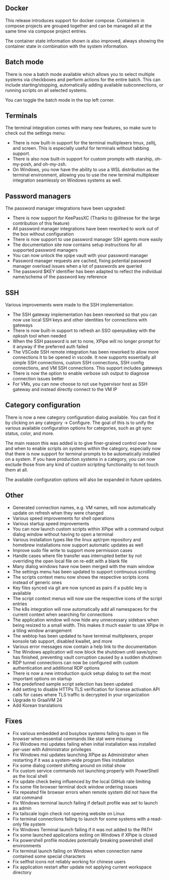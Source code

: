 ## Docker

This release introduces support for docker compose. Containers in compose projects are grouped together and can be managed all at the same time via compose project entries.

The container state information shown is also improved, always showing the container state in combination with the system information.

## Batch mode

There is now a batch mode available which allows you to select multiple systems via checkboxes and perform actions for the entire batch. This can include starting/stopping, automatically adding available subconnections, or running scripts on all selected systems.

You can toggle the batch mode in the top left corner.

## Terminals

The terminal integration comes with many new features, so make sure to check out the settings menu:
- There is now built-in support for the terminal multiplexers tmux, zellij, and screen. This is especially useful for terminals without tabbing support.
- There is also now built-in support for custom prompts with starship, oh-my-posh, and oh-my-zsh.
- On Windows, you now have the ability to use a WSL distribution as the terminal environment, allowing you to use the new terminal multiplexer integration seamlessly on Windows systems as well.

## Password managers

The password manager integrations have been upgraded:
- There is now support for KeePassXC (Thanks to @illnesse for the large contribution of this feature)
- All password manager integrations have been reworked to work out of the box without configuration
- There is now support to use password manager SSH agents more easily
- The documentation site now contains setup instructions for all supported password managers
- You can now unlock the xpipe vault with your password manager
- Password manager requests are cached, fixing potential password manager overload issues when a lot of passwords are queried
- The password $KEY identifier has been adapted to reflect the individual name/schema of the password key reference

## SSH

Various improvements were made to the SSH implementation:
- The SSH gateway implementation has been reworked so that you can now use local SSH keys and other identities for connections with gateways
- There is now built-in support to refresh an SSO openpubkey with the opkssh tool when needed
- When the SSH password is set to none, XPipe will no longer prompt for it anyway if the preferred auth failed
- The VSCode SSH remote integration has been reworked to allow more connections it to be opened in vscode. It now supports essentially all simple SSH connections, custom SSH connections, SSH config connections, and VM SSH connections. This support includes gateways
- There is now the option to enable verbose ssh output to diagnose connection issues better
- For VMs, you can now choose to not use hypervisor host as SSH gateway and instead directly connect to the VM IP

## Category configuration

There is now a new category configuration dialog available. You can find it by clicking on any category -> Configure. The goal of this is to unify the various available configuration options for categories, such as git sync status, color, and more.

The main reason this was added is to give finer-grained control over how and when to enable scripts on systems within the category, especially now that there is now support for terminal prompts to be automatically installed on a system. If you have production systems in a category, you can now exclude those from any kind of custom scripting functionality to not touch them at all. 

The available configuration options will also be expanded in future updates.

## Other

- Generated connection names, e.g. VM names, will now automatically update on refresh when they were changed
- Various speed improvements for shell operations
- Various startup speed improvements
- You can now launch custom scripts within XPipe with a command output dialog window without having to open a terminal
- Various installation types like the linux apt/rpm repository and homebrew installations now support automatic updates as well
- Improve sudo file write to support more permission cases
- Handle cases where file transfer was interrupted better by not overriding the open local file on re-edit with a blank file
- Many dialog windows have now been merged with the main window
- The settings menu has been updated to support continuous scrolling
- The scripts context menu now shows the respective scripts icons instead of generic ones
- Key files synced via git are now synced as pairs if a public key is available
- The script context menus will now use the respective icons of the script entries
- The k8s integration will now automatically add all namespaces for the current context when searching for connections
- The application window will now hide any unnecessary sidebars when being resized to a small width. This makes it much easier to use XPipe in a tiling window arrangement
- The webtop has been updated to have terminal multiplexers, proper konsole tab support, disabled kwallet, and more
- Various error messages now contain a help link to the documentation
- The Windows application will now block the shutdown until save/sync has finished, preventing vault corruption caused by a sudden shutdown
- RDP tunnel connections can now be configured with custom authentication and additional RDP options
- There is now a new introduction quick setup dialog to set the most important options on startup
- The predefined sample script selection has been updated
- Add setting to disable HTTPs TLS verification for license activation API calls for cases where TLS traffic is decrypted in your organization
- Upgrade to GraalVM 24
- Add Korean translations

## Fixes

- Fix various embedded and busybox systems failing to open in file browser when essential commands like stat were missing
- Fix Windows msi updates failing when initial installation was installed per-user with Administrator privileges
- Fix Windows msi updates launching XPipe as Administrator when restarting if it was a system-wide program files installation
- Fix some dialog content shifting around on initial show
- Fix custom service commands not launching properly with PowerShell as the local shell
- Fix update check being influenced by the local GitHub rate limiting
- Fix some file browser terminal dock window ordering issues
- Fix repeated file browser errors when remote system did not have the stat command
- Fix Windows terminal launch failing if default profile was set to launch as admin
- Fix tailscale login check not opening website on Linux
- Fix terminal connections failing to launch for some systems with a read-only file system
- Fix Windows Terminal launch failing if it was not added to the PATH
- Fix some launched applications exiting on Windows if XPipe is closed
- Fix powershell profile modules potentially breaking powershell shell environments
- Fix terminal launch failing on Windows when connection name contained some special characters
- Fix selfhst icons not reliably working for chinese users
- Fix application restart after update not applying current workspace directory
